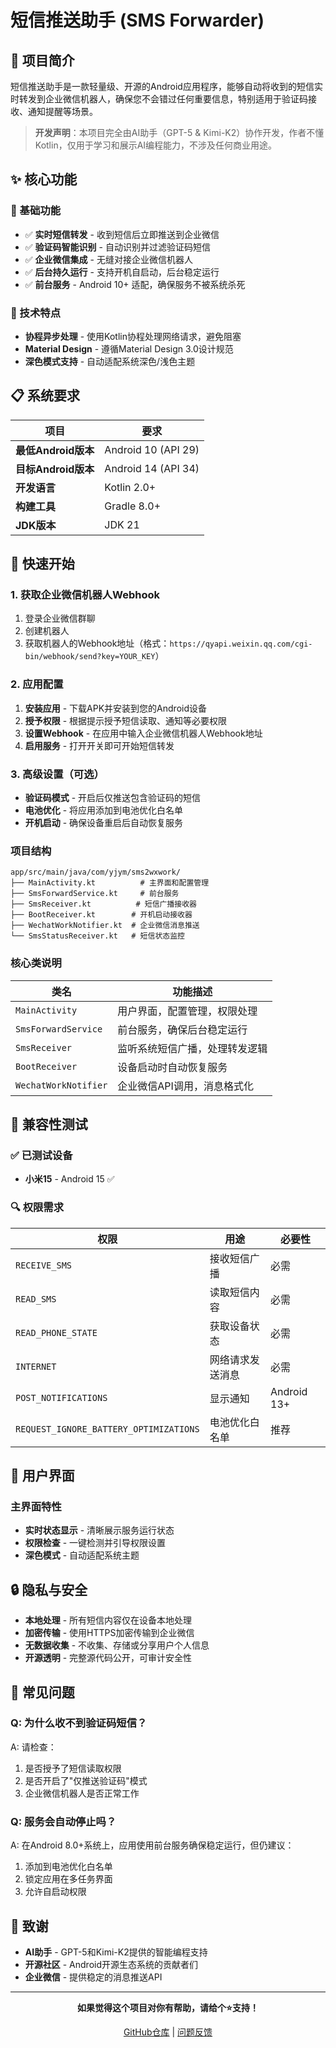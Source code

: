 # 短信推送助手 (SMS Forwarder)


## 🌟 项目简介

短信推送助手是一款轻量级、开源的Android应用程序，能够自动将收到的短信实时转发到企业微信机器人，确保您不会错过任何重要信息，特别适用于验证码接收、通知提醒等场景。

> **开发声明**：本项目完全由AI助手（GPT-5 & Kimi-K2）协作开发，作者不懂Kotlin，仅用于学习和展示AI编程能力，不涉及任何商业用途。

## ✨ 核心功能

### 📱 基础功能
- ✅ **实时短信转发** - 收到短信后立即推送到企业微信
- ✅ **验证码智能识别** - 自动识别并过滤验证码短信
- ✅ **企业微信集成** - 无缝对接企业微信机器人
- ✅ **后台持久运行** - 支持开机自启动，后台稳定运行
- ✅ **前台服务** - Android 10+ 适配，确保服务不被系统杀死


### 🔧 技术特点
- **协程异步处理** - 使用Kotlin协程处理网络请求，避免阻塞
- **Material Design** - 遵循Material Design 3.0设计规范
- **深色模式支持** - 自动适配系统深色/浅色主题

## 📋 系统要求

| 项目 | 要求 |
|------|------|
| **最低Android版本** | Android 10 (API 29) |
| **目标Android版本** | Android 14 (API 34) |
| **开发语言** | Kotlin 2.0+ |
| **构建工具** | Gradle 8.0+ |
| **JDK版本** | JDK 21 |

## 🚀 快速开始

### 1. 获取企业微信机器人Webhook

1. 登录企业微信群聊
2. 创建机器人
3. 获取机器人的Webhook地址（格式：`https://qyapi.weixin.qq.com/cgi-bin/webhook/send?key=YOUR_KEY`）

### 2. 应用配置

1. **安装应用** - 下载APK并安装到您的Android设备
2. **授予权限** - 根据提示授予短信读取、通知等必要权限
3. **设置Webhook** - 在应用中输入企业微信机器人Webhook地址
4. **启用服务** - 打开开关即可开始短信转发

### 3. 高级设置（可选）

- **验证码模式** - 开启后仅推送包含验证码的短信
- **电池优化** - 将应用添加到电池优化白名单
- **开机启动** - 确保设备重启后自动恢复服务


### 项目结构

```
app/src/main/java/com/yjym/sms2wxwork/
├── MainActivity.kt          # 主界面和配置管理
├── SmsForwardService.kt     # 前台服务
├── SmsReceiver.kt          # 短信广播接收器
├── BootReceiver.kt        # 开机启动接收器
├── WechatWorkNotifier.kt  # 企业微信消息推送
└── SmsStatusReceiver.kt   # 短信状态监控
```

### 核心类说明

| 类名 | 功能描述 |
|------|----------|
| `MainActivity` | 用户界面，配置管理，权限处理 |
| `SmsForwardService` | 前台服务，确保后台稳定运行 |
| `SmsReceiver` | 监听系统短信广播，处理转发逻辑 |
| `BootReceiver` | 设备启动时自动恢复服务 |
| `WechatWorkNotifier` | 企业微信API调用，消息格式化 |

## 📱 兼容性测试

### ✅ 已测试设备
- **小米15** - Android 15 ✅

### 🔍 权限需求

| 权限 | 用途 | 必要性 |
|------|------|--------|
| `RECEIVE_SMS` | 接收短信广播 | 必需 |
| `READ_SMS` | 读取短信内容 | 必需 |
| `READ_PHONE_STATE` | 获取设备状态 | 必需 |
| `INTERNET` | 网络请求发送消息 | 必需 |
| `POST_NOTIFICATIONS` | 显示通知 | Android 13+ |
| `REQUEST_IGNORE_BATTERY_OPTIMIZATIONS` | 电池优化白名单 | 推荐 |

## 🎨 用户界面

### 主界面特性
- **实时状态显示** - 清晰展示服务运行状态
- **权限检查** - 一键检测并引导权限设置
- **深色模式** - 自动适配系统主题


## 🔒 隐私与安全

- **本地处理** - 所有短信内容仅在设备本地处理
- **加密传输** - 使用HTTPS加密传输到企业微信
- **无数据收集** - 不收集、存储或分享用户个人信息
- **开源透明** - 完整源代码公开，可审计安全性

## 🐛 常见问题

### Q: 为什么收不到验证码短信？
A: 请检查：
1. 是否授予了短信读取权限
2. 是否开启了"仅推送验证码"模式
3. 企业微信机器人是否正常工作

### Q: 服务会自动停止吗？
A: 在Android 8.0+系统上，应用使用前台服务确保稳定运行，但仍建议：
1. 添加到电池优化白名单
2. 锁定应用在多任务界面
3. 允许自启动权限


## 🙏 致谢

- **AI助手** - GPT-5和Kimi-K2提供的智能编程支持
- **开源社区** - Android开源生态系统的贡献者们
- **企业微信** - 提供稳定的消息推送API

---

<div align="center">

**如果觉得这个项目对你有帮助，请给个⭐支持！**

[GitHub仓库](https://github.com/yourusername/SmsForwarder) | [问题反馈](https://github.com/yourusername/SmsForwarder/issues)

</div>